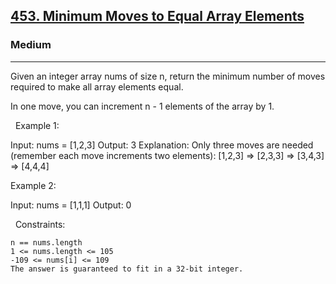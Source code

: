 <h2><a href="https://leetcode.com/problems/minimum-moves-to-equal-array-elements/">453. Minimum Moves to Equal Array Elements</a></h2><h3>Medium</h3><hr>Given an integer array nums of size n, return the minimum number of moves required to make all array elements equal.

In one move, you can increment n - 1 elements of the array by 1.

 
Example 1:

Input: nums = [1,2,3]
Output: 3
Explanation: Only three moves are needed (remember each move increments two elements):
[1,2,3]  =>  [2,3,3]  =>  [3,4,3]  =>  [4,4,4]


Example 2:

Input: nums = [1,1,1]
Output: 0


 
Constraints:


	n == nums.length
	1 <= nums.length <= 105
	-109 <= nums[i] <= 109
	The answer is guaranteed to fit in a 32-bit integer.

